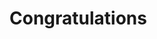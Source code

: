 <html>
<body>
  <!-- Begin Default Content REMOVE THIS -->
  <h1>Congratulations</h1>
<style type='text/css'>
     .embeddedServiceHelpButton{
           .embeddedServiceHelpButton .helpButton .uiButton{
            background-color:#fa6400;
            font-family:"Arial",sans-serif;
            border-radius:23px;
            min-width:10em;
            max-width:10em
            }
            .embeddedServiceHelpButton .embeddedServiceIcon{
            display:none!important;
            }
            .helpButtonLabel .message{
            background-color: #fa6400;
            border: none;
            color: white;
            font-weight: bold;
            font-size: 12px;
            }
</style>
<script type='text/javascript' src='https://service.force.com/embeddedservice/5.0/esw.min.js'></script>
<script type='text/javascript'>
    var initESW = function(gslbBaseURL) {
        embedded_svc.settings.displayHelpButton = true; //Or false
        embedded_svc.settings.language = ''; //For example, enter 'en' or 'en-US'

        embedded_svc.settings.defaultMinimizedText = 'Chat'; //(Defaults to Chat with an Expert)
        //embedded_svc.settings.disabledMinimizedText = '...'; //(Defaults to Agent Offline)

        //embedded_svc.settings.loadingText = ''; //(Defaults to Loading)
        //embedded_svc.settings.storageDomain = 'yourdomain.com'; //(Sets the domain for your deployment so that visitors can navigate subdomains during a chat session)

        // Settings for Chat
        //embedded_svc.settings.directToButtonRouting = function(prechatFormData) {
            // Dynamically changes the button ID based on what the visitor enters in the pre-chat form.
            // Returns a valid button ID.
        //};
        //embedded_svc.settings.prepopulatedPrechatFields = {}; //Sets the auto-population of pre-chat form fields
        //embedded_svc.settings.fallbackRouting = []; //An array of button IDs, user IDs, or userId_buttonId
        //embedded_svc.settings.offlineSupportMinimizedText = '...'; //(Defaults to Contact Us)
        embedded_svc.settings.chatbotAvatarImgURL = "[https://duroflexpvtltd.my.salesforce.com/sfc/p/#2w00000MhMkY/a/2w000000JXei/tF9IdfTTKFvQWDaU8sQM2RY6F6f2yfPH6UQnx7oirDQ]";
        embedded_svc.settings.enabledFeatures = ['LiveAgent'];
        embedded_svc.settings.entryFeature = 'LiveAgent';
        embedded_svc.settings.extraPrechatFormDetails = [{
  "label":"First Name", 
  "transcriptFields": ["First_Name__c"]
},{
  "label":"Last Name", 
  "transcriptFields": ["Last_Name__c"]
},{
  "label":"Phone", 
  "transcriptFields": ["Customer_Mobile_Number__c"]
}
,{
  "label":"Customer Email", 
  "transcriptFields": ["Customer_Email__c"]
}
,{
  "label":"Subject", 
  "transcriptFields": ["Issue__c"]
}
];

        embedded_svc.init(
            'https://duroflexpvtltd.my.salesforce.com',
            'https://duroflexpvtltd.my.site.com/',
            gslbBaseURL,
            '00D2w00000MhMkY',
            'WhatsappBot_Deployment',
            {
                baseLiveAgentContentURL: 'https://c.la2-c2-ukb.salesforceliveagent.com/content',
                deploymentId: '5722w000000ZLJl',
                buttonId: '5732w000000DR5T',
                baseLiveAgentURL: 'https://d.la2-c2-ukb.salesforceliveagent.com/chat',
                eswLiveAgentDevName: 'EmbeddedServiceLiveAgent_Parent04I2w0000008ioNEAQ_18ba3a93ef5',
                isOfflineSupportEnabled: false
            }
        );
    };

    if (!window.embedded_svc) {
        var s = document.createElement('script');
        s.setAttribute('src', 'https://duroflexpvtltd.my.salesforce.com/embeddedservice/5.0/esw.min.js');
        s.onload = function() {
            initESW(null);
        };
        document.body.appendChild(s);
    } else {
        initESW('https://service.force.com');
    }
</script>
</body></html>
